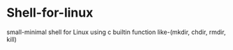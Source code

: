 # Shell-for-linux
small-minimal shell for Linux using c builtin function like-(mkdir, chdir, rmdir, kill)
